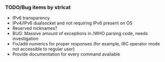 ### TODO/Bug items by strlcat

* IPv6 transparency
* IPv4/IPv6 dualsocket and not requiring IPv6 present on OS
* Reserved nicknames?
* BUG: Massive amount of exceptions in /WHO parsing code, needs investigation
* Fix/add numerics for proper responses (for example, IRC operator mode not accessible to regular user)
* Provide documentation for every command available
